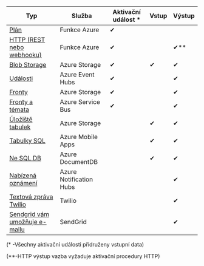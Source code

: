 | Typ | Služba | Aktivační událost * | Vstup | Výstup |  
| --- | --- | --- | --- | --- |  
| [Plán](../articles/azure-functions/functions-bindings-timer.md)  |Funkce Azure |✔ | | |  
| [HTTP (REST nebo webhooku)](../articles/azure-functions/functions-bindings-http-webhook.md) |Funkce Azure |✔ |  |✔\** |  
| [Blob Storage](../articles/azure-functions/functions-bindings-storage-blob.md) |Azure Storage |✔ |✔ |✔ |  
| [Události](../articles/azure-functions/functions-bindings-event-hubs.md) |Azure Event Hubs |✔ | |✔ |  
| [Fronty](../articles/azure-functions/functions-bindings-storage-queue.md) |Azure Storage |✔ | |✔ |  
| [Fronty a témata](../articles/azure-functions/functions-bindings-service-bus.md) |Azure Service Bus |✔ | |✔ |  
| [Úložiště tabulek](../articles/azure-functions/functions-bindings-storage-table.md) |Azure Storage | |✔ |✔ |  
| [Tabulky SQL](../articles/azure-functions/functions-bindings-mobile-apps.md) |Azure Mobile Apps | |✔ |✔ |  
| [Ne SQL DB](../articles/azure-functions/functions-bindings-documentdb.md) | Azure DocumentDB | |✔ |✔ |  
| [Nabízená oznámení](../articles/azure-functions/functions-bindings-notification-hubs.md) |Azure Notification Hubs | | |✔ |  
| [Textová zpráva Twilio](../articles/azure-functions/functions-bindings-twilio.md) |Twilio | | |✔ |
| [Sendgrid vám umožňuje e-mailu](../articles/azure-functions/functions-bindings-sendgrid.md) | SendGrid | | |✔ |

(\* -Všechny aktivační události přidruženy vstupní data)

(\**-HTTP výstup vazba vyžaduje aktivační procedury HTTP)


